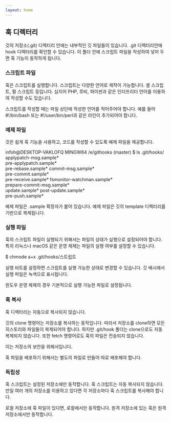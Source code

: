 ```yaml
---
layout: home
---
```

## 훅 디렉터리
깃의 저장소(.git) 디렉터리 안에는 내부적인 깃 파일들이 있습니다. .git 디렉터리안에 hook 디렉터리를 확인할 수 있습니다. 이 폴더 안에 스크립트 파일을 작성하여 넣어 두면 훅 기능이 동작하게 됩니다.

### 스크립트 파일
훅은 스크립트를 실행합니다. 스크립트는 다양한 언어로 제작이 가능합니다. 셸 스크립트, 펄 스크립트 등입니다. 심지어 PHP, 루비, 파이썬과 같은 인터프리터 언어를 이용하여 작성할 수도 있습니다.

스크립트를 작성할 때는 파일 상단에 작성한 언어를 적어주어야 합니다. 예를 들어 #!/bin/bash 또는 #!/user/bin/perl과 같은 라인이 추가되어야 합니다.

### 예제 파일
깃은 쉽게 훅 기능을 사용하고, 코드를 작성할 수 있도록 예제 파일을 제공합니다.

infoh@DESKTOP-VAKLOFQ MINGW64 /e/githooks (master)
$ ls .git/hooks/
applypatch-msg.sample*      
pre-applypatch.sample*      
pre-rebase.sample*
commit-msg.sample*          
pre-commit.sample*          
pre-receive.sample*
fsmonitor-watchman.sample*  
prepare-commit-msg.sample*  
update.sample*
post-update.sample*         
pre-push.sample*

예제 파일은 .sample 확장자가 붙어 있습니다. 예제 파일은 깃의 template 디렉터리를 기반으로 복제됩니다.

### 실행 파일
훅의 스크립트 파일이 실행되기 위해서는 파일의 상태가 실행으로 설정되어야 합니다. 특히 리눅스나 macOS 같은 운영 체제는 파일의 실행 여부를 설정할 수 있습니다. 

$ chmode a+x .git/hooks/스트립트

실행 비트를 설정하면 스크립트를 실행 가능한 상태로 변경할 수 있습니다. 깃 배시에서 실행 파일은 녹색으로 표시됩니다.

윈도우 운영 체제의 경우 기본적으로 실행 가능한 파일로 설정됩니다.

### 훅 복사
훅 디렉터리는 자동으로 복사되지 않습니다. 

깃의 clone 명령어는 저장소를 복사하는 동작입니다. 따라서 저장소를 clone하면 모든 히스토리와 파일들이 복제되어야 합니다. 하지만 .git/hook 폴더는 clone으로도 자동 복제되지 않습니다. 또한 fetch 명령어로도 훅의 파일은 전송되지 않습니다.

이는 저장소의 보안을 위해서입니다.

훅 파일을 배포하기 위해서는 별도의 파일로 만들어 따로 배포해야 합니다. 

### 독립성
훅 스크립트는 설정된 저장소에만 동작합니다. 훅 스크립트는 자동 복사되지 않습니다. 만일 여러 개의 저장소를 이용하고 있다면 각 저장소마다 훅 스크립트를 복사해야 합니다.

로컬 저장소에 훅 파일이 있다면, 로컬에서만 동작합니다. 원격 저장소에 있는 훅은 원격 저장소에서만 동작합니다. 
